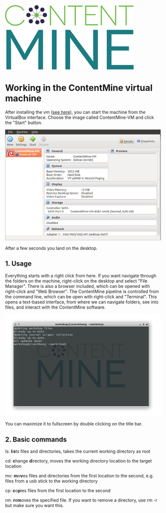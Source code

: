 ![ContentMine logo](https://github.com/ContentMine/assets/blob/master/png/Content_mine(small).png)

# Working in the ContentMine virtual machine

After installing the vm ([see here](installation_instructions.md)), you can start the machine from the VirtualBox interface. Choose the image called ContentMine-VM and click the "Start" button.

![Start the vm](images/starting_vm.png)

After a few seconds you land on the desktop.

## 1. Usage

Everything starts with a right click from here. If you want navigate through the folders on the machine, right-click on the desktop and select "File Manager". There is also a browser included, which can be opened with right-click and "Web Browser".
The ContentMine pipeline is controlled from the command line, which can be open with right-click and "Terminal". This opens a text-based interface, from where we can navigate folders, see into files, and interact with the ContentMine software.

![Terminal](images/terminal.png)

You can maximize it to fullscreen by double clicking on the title bar.


## 2. Basic commands

ls: **l**i**s**ts files and directories, takes the current working directory as root

cd: **c**hange **d**irectory, moves the working directory location to the target location

mv: **m**o**v**es files and directories from the first location to the second, e.g. files from a usb stick to the working directory

cp: **c**o**p**ies files from the first location to the second

rm: **r**e**m**oves the specified file. If you want to remove a directory, use rm -r but make sure you want this.
